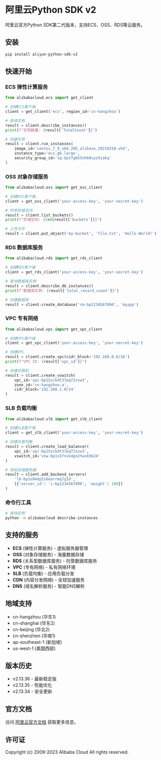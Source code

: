 # 阿里云Python SDK v2

阿里云官方Python SDK第二代版本，支持ECS、OSS、RDS等云服务。

## 安装

```bash
pip install aliyun-python-sdk-v2
```

## 快速开始

### ECS 弹性计算服务

```python
from alibabacloud.ecs import get_client

# 创建ECS客户端
client = get_client('ecs', region_id='cn-hangzhou')

# 查询实例
result = client.describe_instances()
print(f"实例数量: {result['TotalCount']}")

# 创建实例
result = client.run_instances(
    image_id='centos_7_9_x64_20G_alibase_20210318.vhd',
    instance_type='ecs.g6.large',
    security_group_id='sg-bp1fg655nh68xyz9jabq'
)
```

### OSS 对象存储服务

```python
from alibabacloud.oss import get_oss_client

# 创建OSS客户端
client = get_oss_client('your-access-key', 'your-secret-key')

# 列举存储空间
result = client.list_buckets()
print(f"存储空间: {len(result['buckets'])}")

# 上传文件
result = client.put_object('my-bucket', 'file.txt', 'Hello World!')
```

### RDS 数据库服务

```python
from alibabacloud.rds import get_rds_client

# 创建RDS客户端
client = get_rds_client('your-access-key', 'your-secret-key')

# 查询数据库实例
result = client.describe_db_instances()
print(f"数据库实例: {result['total_record_count']}")

# 创建数据库
result = client.create_database('rm-bp1234567890', 'myapp')
```

### VPC 专有网络

```python
from alibabacloud.vpc import get_vpc_client

# 创建VPC客户端
client = get_vpc_client('your-access-key', 'your-secret-key')

# 创建VPC
result = client.create_vpc(cidr_block='192.168.0.0/16')
print(f"VPC ID: {result['vpc_id']}")

# 创建交换机
result = client.create_vswitch(
    vpc_id='vpc-bp15zckdt37pq72zvw3',
    zone_id='cn-hangzhou-a',
    cidr_block='192.168.1.0/24'
)
```

### SLB 负载均衡

```python
from alibabacloud.slb import get_slb_client

# 创建SLB客户端
client = get_slb_client('your-access-key', 'your-secret-key')

# 创建负载均衡
result = client.create_load_balancer(
    vpc_id='vpc-bp15zckdt37pq72zvw3',
    vswitch_id='vsw-bp1s5fnvk4gn2tws03624'
)

# 添加后端服务器
result = client.add_backend_servers(
    'lb-bp1o94dp5i6earrmq7g1d',
    [{'server_id': 'i-bp1234567890', 'weight': 100}]
)
```

### 命令行工具

```bash
# 查询实例
python -m alibabacloud describe-instances

```

## 支持的服务

- **ECS** (弹性计算服务) - 虚拟服务器管理
- **OSS** (对象存储服务) - 海量数据存储
- **RDS** (关系型数据库服务) - 托管数据库服务
- **VPC** (专有网络) - 私有网络环境
- **SLB** (负载均衡) - 应用负载分发
- **CDN** (内容分发网络) - 全球加速服务
- **DNS** (域名解析服务) - 智能DNS解析

## 地域支持

- cn-hangzhou (华东1)
- cn-shanghai (华东2)
- cn-beijing (华北2)
- cn-shenzhen (华南1)
- ap-southeast-1 (新加坡)
- us-west-1 (美国西部)

## 版本历史

- v2.13.36 - 最新稳定版
- v2.13.35 - 性能优化
- v2.13.34 - 安全更新

## 官方文档

访问 [阿里云官方文档](https://help.aliyun.com/document_detail/101286.html) 获取更多信息。

## 许可证

Copyright (c) 2009-2023 Alibaba Cloud All rights reserved.
